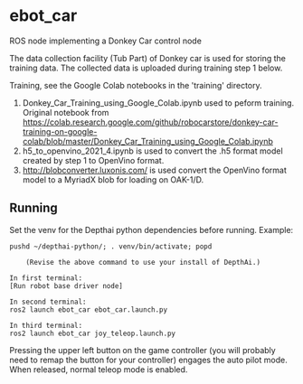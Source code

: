 # ebot_car

ROS node implementing a Donkey Car control node

The data collection facility (Tub Part) of Donkey car is used for storing the training data.  The collected data is uploaded during training step 1 below.

Training, see the Google Colab notebooks in the 'training' directory.
1. Donkey_Car_Training_using_Google_Colab.ipynb used to peform training.  Original notebook from https://colab.research.google.com/github/robocarstore/donkey-car-training-on-google-colab/blob/master/Donkey_Car_Training_using_Google_Colab.ipynb
2. h5_to_openvino_2021_4.ipynb is used to convert the .h5 format model created by step 1 to OpenVino format.
3. http://blobconverter.luxonis.com/ is used convert the OpenVino format model to a MyriadX blob for loading on OAK-1/D.

## Running

Set the venv for the Depthai python dependencies before running. Example:

````
pushd ~/depthai-python/; . venv/bin/activate; popd

    (Revise the above command to use your install of DepthAi.)

In first terminal:
[Run robot base driver node]

In second terminal:
ros2 launch ebot_car ebot_car.launch.py

In third terminal:
ros2 launch ebot_car joy_teleop.launch.py

````

Pressing the upper left button on the game controller (you will probably need to remap the button for your controller) engages the auto pilot mode.  When released, normal teleop mode is enabled.
